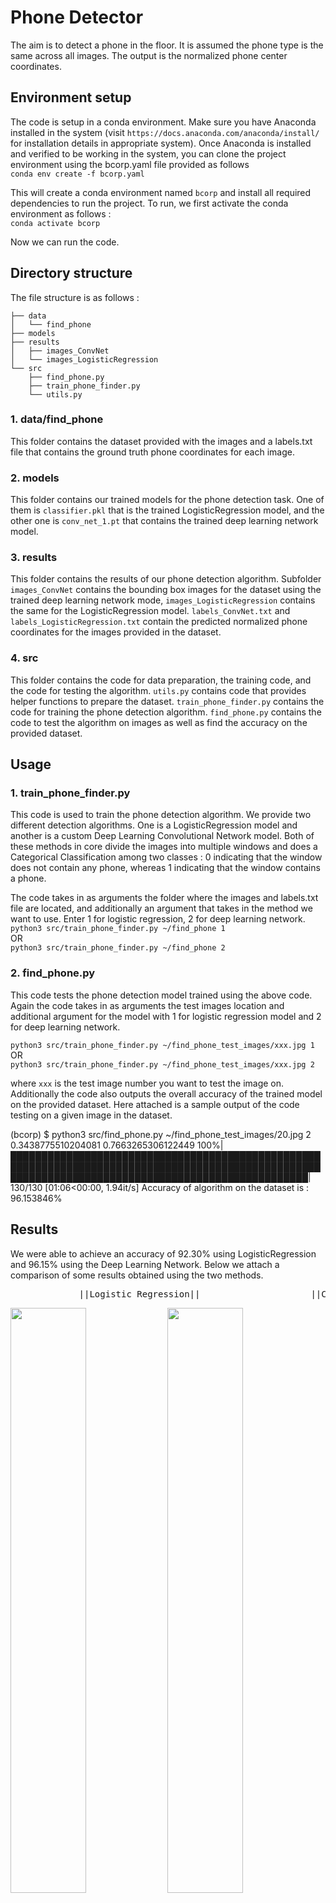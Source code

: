 # Phone Detector
The aim is to detect a phone in the floor. It is assumed the phone type is the same across all images. The output is the normalized phone center coordinates. 

## Environment setup 
The code is setup in a conda environment. Make sure you have Anaconda installed in the system (visit ```https://docs.anaconda.com/anaconda/install/``` for installation details in appropriate system). Once Anaconda is installed and verified to be working in the system, you can clone the project environment using the bcorp.yaml file provided as follows <br>
```conda env create -f bcorp.yaml``` <br>

This will create a conda environment named ```bcorp``` and install all required dependencies to run the project. To run, we first activate the conda environment as follows : <br>
```conda activate bcorp``` <br>

Now we can run the code. 

## Directory structure
The file structure is as follows : <br>
```
├── data
│   └── find_phone
├── models
├── results
│   ├── images_ConvNet
│   └── images_LogisticRegression
└── src
    ├── find_phone.py
    ├── train_phone_finder.py
    └── utils.py
```

### 1. data/find_phone
This folder contains the dataset provided with the images and a labels.txt file that contains the ground truth phone coordinates for each image. 

### 2. models
This folder contains our trained models for the phone detection task. One of them is ```classifier.pkl``` that is the trained LogisticRegression model, and the other one is ```conv_net_1.pt``` that contains the trained deep learning network model. 

### 3. results
This folder contains the results of our phone detection algorithm. Subfolder ```images_ConvNet``` contains the bounding box images for the dataset using the trained deep learning network mode, ```images_LogisticRegression``` contains the same for the LogisticRegression model. ```labels_ConvNet.txt``` and ```labels_LogisticRegression.txt``` contain the predicted normalized phone coordinates for the images provided in the dataset. 

### 4. src
This folder contains the code for data preparation, the training code, and the code for testing the algorithm. ```utils.py``` contains code that provides helper functions to prepare the dataset. ```train_phone_finder.py``` contains the code for training the phone detection algorithm. ```find_phone.py``` contains the code to test the algorithm on images as well as find the accuracy on the provided dataset. 

## Usage
### 1. train_phone_finder.py 
This code is used to train the phone detection algorithm. We provide two different detection algorithms. One is a LogisticRegression model and another is a custom Deep Learning Convolutional Network model. Both of these methods in core divide the images into multiple windows and does a Categorical Classification among two classes : 0 indicating that the window does not contain any phone, whereas 1 indicating that the window contains a phone. 

The code takes in as arguments the folder where the images and labels.txt file are located, and additionally an argument that takes in the method we want to use. Enter 1 for logistic regression, 2 for deep learning network. <br>
```python3 src/train_phone_finder.py ~/find_phone 1``` <br>
OR <br>
```python3 src/train_phone_finder.py ~/find_phone 2``` <br>

### 2. find_phone.py
This code tests the phone detection model trained using the above code. Again the code takes in as arguments the test images location and additional argument for the model with 1 for logistic regression model and 2 for deep learning network. <br> 

```python3 src/train_phone_finder.py ~/find_phone_test_images/xxx.jpg 1``` <br>
OR <br>
```python3 src/train_phone_finder.py ~/find_phone_test_images/xxx.jpg 2``` <br>

where ```xxx``` is the test image number you want to test the image on. Additionally the code also outputs the overall accuracy of the trained model on the provided dataset. Here attached is a sample output of the code testing on a given image in the dataset. 

(bcorp) $ python3 src/find_phone.py ~/find_phone_test_images/20.jpg 2
0.3438775510204081 0.7663265306122449
100%|████████████████████████████████████████████████████████████████████████████████████████████████████████████████████████████████████████████████████| 130/130 [01:06<00:00,  1.94it/s]
Accuracy of algorithm on the dataset is : 96.153846%

## Results
We were able to achieve an accuracy of 92.30% using LogisticRegression and 96.15% using the Deep Learning Network. Below we attach a comparison of some results obtained using the two methods. <br>
<pre>             ||Logistic Regression||                     ||Convolutional Network||</pre>

<p float="left">
  <img src="results/images_ConvNet/62.jpg" width="49%" />
  <img src="results/images_LogisticRegression/62.jpg" width="49%" /> 
</p>

<p float="left">
  <img src="results/images_ConvNet/10.jpg" width="49%" />
  <img src="results/images_LogisticRegression/10.jpg" width="49%" /> 
</p>

<p float="left">
  <img src="results/images_ConvNet/105.jpg" width="49%" />
  <img src="results/images_LogisticRegression/105.jpg" width="49%" /> 
</p>

<p float="left">
  <img src="results/images_ConvNet/117.jpg" width="49%" />
  <img src="results/images_LogisticRegression/117.jpg" width="49%" /> 
</p>

<p float="left">
  <img src="results/images_ConvNet/123.jpg" width="49%" />
  <img src="results/images_LogisticRegression/123.jpg" width="49%" /> 
</p>
